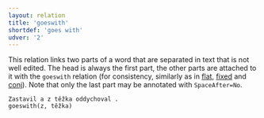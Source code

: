 ```yaml
---
layout: relation
title: 'goeswith'
shortdef: 'goes with'
udver: '2'
---
```


This relation links two parts of a word that are separated in text
that is not well edited.
The head is always the first part, the other parts are attached to it with the `goeswith` relation
(for consistency, similarly as in [flat](), [fixed]() and [conj]()).
Note that only the last part may be annotated with `SpaceAfter=No`.

~~~ sdparse
Zastavil a z těžka oddychoval .
goeswith(z, těžka)
~~~
<!-- Interlanguage links updated So kvě 14 19:03:39 CEST 2022 -->
